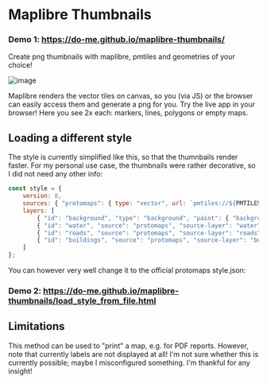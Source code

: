 # Maplibre Thumbnails

### Demo 1: https://do-me.github.io/maplibre-thumbnails/

Create png thumbnails with maplibre, pmtiles and geometries of your choice!

![image](https://github.com/user-attachments/assets/18265def-7337-4b01-836c-f77b793f8628)

Maplibre renders the vector tiles on canvas, so you (via JS) or the browser can easily access them and generate a png for you. Try the live app in your browser!
Here you see 2x each: markers, lines, polygons or empty maps.

## Loading a different style

The style is currently simplified like this, so that the thumnbails render faster. For my personal use case, the thumbnails were rather decorative, so I did not need any other info:

```javascript
const style = {
    version: 8,
    sources: { "protomaps": { type: "vector", url: `pmtiles://${PMTILES_URL}` } },
    layers: [
        { "id": "background", "type": "background", "paint": { "background-color": "#f0f2f5" } },
        { "id": "water", "source": "protomaps", "source-layer": "water", "type": "fill", "paint": { "fill-color": "#aadaff" } },
        { "id": "roads", "source": "protomaps", "source-layer": "roads", "type": "line", "paint": { "line-color": "#e0e0e0", "line-width": 1 } },
        { "id": "buildings", "source": "protomaps", "source-layer": "buildings", "type": "fill", "paint": { "fill-color": "#cccccc" } }
    ]
};
```

You can however very well change it to the official protomaps style.json: 

### Demo 2: https://do-me.github.io/maplibre-thumbnails/load_style_from_file.html

## Limitations 

This method can be used to "print" a map, e.g. for PDF reports. However, note that currently labels are not displayed at all! I'm not sure whether this is currently possible; maybe I misconfigured something. I'm thankful for any insight!

